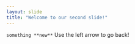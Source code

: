 ```yaml
---
layout: slide
title: "Welcome to our second slide!"
---
```

`something **new**`
Use the left arrow to go back!